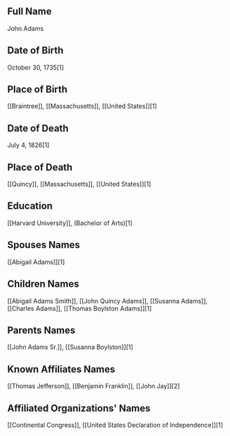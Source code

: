 ## Full Name
John Adams

## Date of Birth
October 30, 1735[1]

## Place of Birth
[[Braintree]], [[Massachusetts]], [[United States]][1]

## Date of Death
July 4, 1826[1]

## Place of Death
[[Quincy]], [[Massachusetts]], [[United States]][1]

## Education
[[Harvard University]], (Bachelor of Arts)[1]

## Spouses Names
[[Abigail Adams]][1]

## Children Names
[[Abigail Adams Smith]], [[John Quincy Adams]], [[Susanna Adams]], [[Charles Adams]], [[Thomas Boylston Adams]][1]

## Parents Names
[[John Adams Sr.]], [[Susanna Boylston]][1]

## Known Affiliates Names
[[Thomas Jefferson]], [[Benjamin Franklin]], [[John Jay]][2]

## Affiliated Organizations' Names
[[Continental Congress]], [[United States Declaration of Independence]][1]

